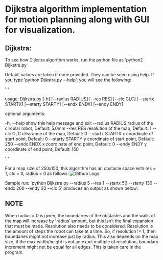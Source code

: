 # Dijkstra algorithm implementation for motion planning along with GUI for visualization.

## Dijkstra:

To see how Dijkstra algorithm works, run the python file as 'python2 Dijkstra.py'

Default values are taken if none provided. They can be seen using help. If you type 'python Dijkstra.py --help', you will see the following:

'''

usage: Dijkstra.py [-h] [--radius RADIUS] [--res RES] [--clc CLC]
                   [--startx STARTX] [--starty STARTY] [--endx ENDX]
                   [--endy ENDY]

optional arguments:

  -h, --help       show this help message and exit
  --radius RADIUS  radius of the circular robot, Default: 5.0mm
  --res RES        resolution of the map, Default: 1
  --clc CLC        clearance of the map, Default: 0
  --startx STARTX  x coordinate of start point, Default: 0
  --starty STARTY  y coordinate of start point, Default: 250
  --endx ENDX      x coordinate of end point, Default: 0
  --endy ENDY      y coordinate of end point, Default: 150
  
'''

For a map size of 250x150, this algorithm has an obstacle space with res = 1, clc = 0, radius = 0 as follows:
![Github Logo](motion-planning/Dijkstra/obstacleSpace.png)

Sample run:
'python Dijkstra.py --radius 5 --res 1 --startx 50 --starty 139 --endx 200 --endy 30 --clc 5'
produces an output as shown below:



## NOTE
When radius > 0 is given, the boundaries of the obstacles and the walls of the map will increase by 'radius' amount, but this isn't the final expansion that must be made. Resolution also needs to be considered. Resolution is the amount of steps the robot can take at a time. So, if resolution != 1, then boundaries might not increase just by radius. This also depends on the map size, if the max width/height is not an exact multiple of resolution, boundary increment might not be equal for all edges. This is taken care in the program.

